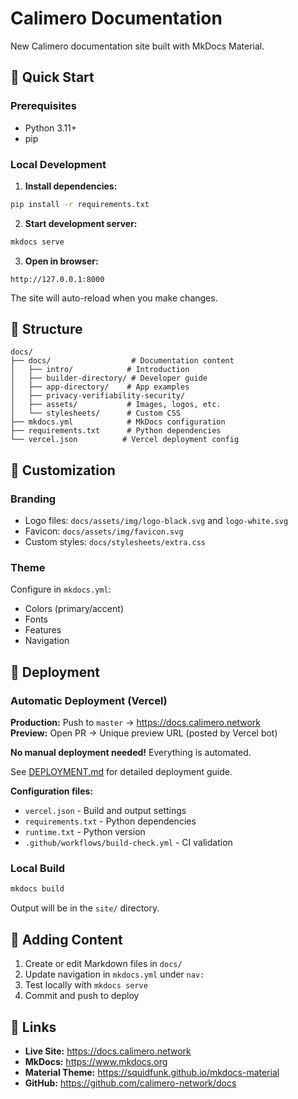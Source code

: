 # Calimero Documentation

New Calimero documentation site built with MkDocs Material.

## 🚀 Quick Start

### Prerequisites

- Python 3.11+
- pip

### Local Development

1. **Install dependencies:**
```bash
pip install -r requirements.txt
```

2. **Start development server:**
```bash
mkdocs serve
```

3. **Open in browser:**
```
http://127.0.0.1:8000
```

The site will auto-reload when you make changes.

## 📁 Structure

```
docs/
├── docs/                  # Documentation content
│   ├── intro/            # Introduction
│   ├── builder-directory/ # Developer guide
│   ├── app-directory/    # App examples
│   ├── privacy-verifiability-security/
│   ├── assets/           # Images, logos, etc.
│   └── stylesheets/      # Custom CSS
├── mkdocs.yml            # MkDocs configuration
├── requirements.txt      # Python dependencies
└── vercel.json          # Vercel deployment config
```

## 🎨 Customization

### Branding
- Logo files: `docs/assets/img/logo-black.svg` and `logo-white.svg`
- Favicon: `docs/assets/img/favicon.svg`
- Custom styles: `docs/stylesheets/extra.css`

### Theme
Configure in `mkdocs.yml`:
- Colors (primary/accent)
- Fonts
- Features
- Navigation

## 🚢 Deployment

### Automatic Deployment (Vercel)

**Production:** Push to `master` → https://docs.calimero.network  
**Preview:** Open PR → Unique preview URL (posted by Vercel bot)

**No manual deployment needed!** Everything is automated.

See [DEPLOYMENT.md](DEPLOYMENT.md) for detailed deployment guide.

**Configuration files:**
- `vercel.json` - Build and output settings
- `requirements.txt` - Python dependencies
- `runtime.txt` - Python version
- `.github/workflows/build-check.yml` - CI validation

### Local Build

```bash
mkdocs build
```

Output will be in the `site/` directory.

## 📝 Adding Content

1. Create or edit Markdown files in `docs/`
2. Update navigation in `mkdocs.yml` under `nav:`
3. Test locally with `mkdocs serve`
4. Commit and push to deploy

## 🔗 Links

- **Live Site:** https://docs.calimero.network
- **MkDocs:** https://www.mkdocs.org
- **Material Theme:** https://squidfunk.github.io/mkdocs-material
- **GitHub:** https://github.com/calimero-network/docs
